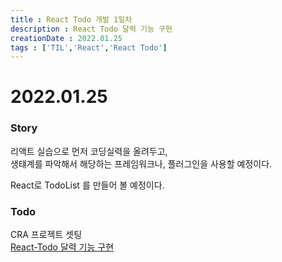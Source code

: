 ```yaml
---
title : React Todo 개발 1일차
description : React Todo 달력 기능 구현
creationDate : 2022.01.25
tags : ['TIL','React','React Todo']
---
```


# 2022.01.25


### Story
리액트 실습으로 먼저 코딩실력을 올려두고,     
생턔계를 파악해서 해당하는 프레임워크나, 플러그인을 사용할 예정이다.

React로 TodoList 를 만들어 볼 예정이다.


### Todo 
CRA 프로젝트 셋팅       
[React-Todo 달력 기능 구현](/project/react-todo/story/#create-calendar)

